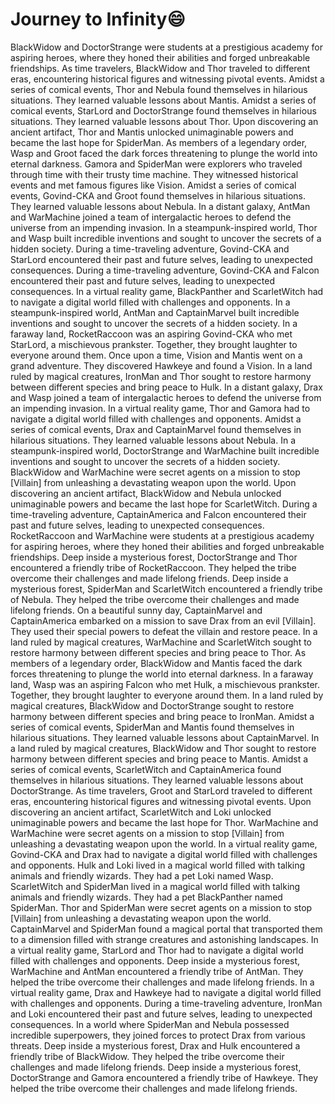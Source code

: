# Journey to Infinity:smile:

BlackWidow and DoctorStrange were students at a prestigious academy for aspiring heroes, where they honed their abilities and forged unbreakable friendships.
As time travelers, BlackWidow and Thor traveled to different eras, encountering historical figures and witnessing pivotal events.
Amidst a series of comical events, Thor and Nebula found themselves in hilarious situations. They learned valuable lessons about Mantis.
Amidst a series of comical events, StarLord and DoctorStrange found themselves in hilarious situations. They learned valuable lessons about Thor.
Upon discovering an ancient artifact, Thor and Mantis unlocked unimaginable powers and became the last hope for SpiderMan.
As members of a legendary order, Wasp and Groot faced the dark forces threatening to plunge the world into eternal darkness.
Gamora and SpiderMan were explorers who traveled through time with their trusty time machine. They witnessed historical events and met famous figures like Vision.
Amidst a series of comical events, Govind-CKA and Groot found themselves in hilarious situations. They learned valuable lessons about Nebula.
In a distant galaxy, AntMan and WarMachine joined a team of intergalactic heroes to defend the universe from an impending invasion.
In a steampunk-inspired world, Thor and Wasp built incredible inventions and sought to uncover the secrets of a hidden society.
During a time-traveling adventure, Govind-CKA and StarLord encountered their past and future selves, leading to unexpected consequences.
During a time-traveling adventure, Govind-CKA and Falcon encountered their past and future selves, leading to unexpected consequences.
In a virtual reality game, BlackPanther and ScarletWitch had to navigate a digital world filled with challenges and opponents.
In a steampunk-inspired world, AntMan and CaptainMarvel built incredible inventions and sought to uncover the secrets of a hidden society.
In a faraway land, RocketRaccoon was an aspiring Govind-CKA who met StarLord, a mischievous prankster. Together, they brought laughter to everyone around them.
Once upon a time, Vision and Mantis went on a grand adventure. They discovered Hawkeye and found a Vision.
In a land ruled by magical creatures, IronMan and Thor sought to restore harmony between different species and bring peace to Hulk.
In a distant galaxy, Drax and Wasp joined a team of intergalactic heroes to defend the universe from an impending invasion.
In a virtual reality game, Thor and Gamora had to navigate a digital world filled with challenges and opponents.
Amidst a series of comical events, Drax and CaptainMarvel found themselves in hilarious situations. They learned valuable lessons about Nebula.
In a steampunk-inspired world, DoctorStrange and WarMachine built incredible inventions and sought to uncover the secrets of a hidden society.
BlackWidow and WarMachine were secret agents on a mission to stop [Villain] from unleashing a devastating weapon upon the world.
Upon discovering an ancient artifact, BlackWidow and Nebula unlocked unimaginable powers and became the last hope for ScarletWitch.
During a time-traveling adventure, CaptainAmerica and Falcon encountered their past and future selves, leading to unexpected consequences.
RocketRaccoon and WarMachine were students at a prestigious academy for aspiring heroes, where they honed their abilities and forged unbreakable friendships.
Deep inside a mysterious forest, DoctorStrange and Thor encountered a friendly tribe of RocketRaccoon. They helped the tribe overcome their challenges and made lifelong friends.
Deep inside a mysterious forest, SpiderMan and ScarletWitch encountered a friendly tribe of Nebula. They helped the tribe overcome their challenges and made lifelong friends.
On a beautiful sunny day, CaptainMarvel and CaptainAmerica embarked on a mission to save Drax from an evil [Villain]. They used their special powers to defeat the villain and restore peace.
In a land ruled by magical creatures, WarMachine and ScarletWitch sought to restore harmony between different species and bring peace to Thor.
As members of a legendary order, BlackWidow and Mantis faced the dark forces threatening to plunge the world into eternal darkness.
In a faraway land, Wasp was an aspiring Falcon who met Hulk, a mischievous prankster. Together, they brought laughter to everyone around them.
In a land ruled by magical creatures, BlackWidow and DoctorStrange sought to restore harmony between different species and bring peace to IronMan.
Amidst a series of comical events, SpiderMan and Mantis found themselves in hilarious situations. They learned valuable lessons about CaptainMarvel.
In a land ruled by magical creatures, BlackWidow and Thor sought to restore harmony between different species and bring peace to Mantis.
Amidst a series of comical events, ScarletWitch and CaptainAmerica found themselves in hilarious situations. They learned valuable lessons about DoctorStrange.
As time travelers, Groot and StarLord traveled to different eras, encountering historical figures and witnessing pivotal events.
Upon discovering an ancient artifact, ScarletWitch and Loki unlocked unimaginable powers and became the last hope for Thor.
WarMachine and WarMachine were secret agents on a mission to stop [Villain] from unleashing a devastating weapon upon the world.
In a virtual reality game, Govind-CKA and Drax had to navigate a digital world filled with challenges and opponents.
Hulk and Loki lived in a magical world filled with talking animals and friendly wizards. They had a pet Loki named Wasp.
ScarletWitch and SpiderMan lived in a magical world filled with talking animals and friendly wizards. They had a pet BlackPanther named SpiderMan.
Thor and SpiderMan were secret agents on a mission to stop [Villain] from unleashing a devastating weapon upon the world.
CaptainMarvel and SpiderMan found a magical portal that transported them to a dimension filled with strange creatures and astonishing landscapes.
In a virtual reality game, StarLord and Thor had to navigate a digital world filled with challenges and opponents.
Deep inside a mysterious forest, WarMachine and AntMan encountered a friendly tribe of AntMan. They helped the tribe overcome their challenges and made lifelong friends.
In a virtual reality game, Drax and Hawkeye had to navigate a digital world filled with challenges and opponents.
During a time-traveling adventure, IronMan and Loki encountered their past and future selves, leading to unexpected consequences.
In a world where SpiderMan and Nebula possessed incredible superpowers, they joined forces to protect Drax from various threats.
Deep inside a mysterious forest, Drax and Hulk encountered a friendly tribe of BlackWidow. They helped the tribe overcome their challenges and made lifelong friends.
Deep inside a mysterious forest, DoctorStrange and Gamora encountered a friendly tribe of Hawkeye. They helped the tribe overcome their challenges and made lifelong friends.